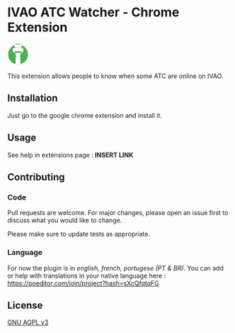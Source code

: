 # IVAO ATC Watcher - Chrome Extension

![Logo](app/images/online-48.png)

This extension allows people to know when some ATC are online on IVAO.

## Installation

Just go to the google chrome extension and install it.

## Usage

See help in extensions page : **INSERT LINK**

## Contributing

### Code
Pull requests are welcome. For major changes, please open an issue first to discuss what you would like to change.

Please make sure to update tests as appropriate.

### Language

For now the plugin is in *english, french, portugese (PT & BR)*. You can add or help with translations in your native language here : https://poeditor.com/join/project?hash=sXcQfqtqFG

## License
[GNU AGPL v3](https://choosealicense.com/licenses/agpl-3.0/)
